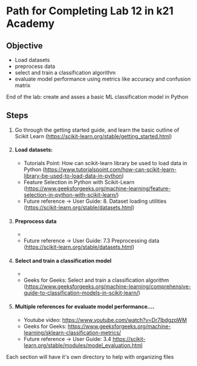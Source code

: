 # Path for Completing Lab 12 in k21 Academy

## Objective
- Load datasets
- preprocess data
- select and train a classification algorithm
- evaluate model performance using metrics like accuracy and confusion matrix

End of the lab: create and asses a basic ML classification model in Python

## Steps
1) Go through the getting started guide, and learn the basic outline of Scikit Learn (https://scikit-learn.org/stable/getting_started.html)

2) #### Load datasets:
    - Tutorials Point: How can scikit-learn library be used to load data in Python (https://www.tutorialspoint.com/how-can-scikit-learn-library-be-used-to-load-data-in-python)
    - Feature Selection in Python with Scikit-Learn (https://www.geeksforgeeks.org/machine-learning/feature-selection-in-python-with-scikit-learn/)
    - Future reference -> User Guide: 8. Dataset loading utilities (https://scikit-learn.org/stable/datasets.html)

3) #### Preprocess data
    -
    - Future reference -> User Guide: 7.3 Preprocessing data (https://scikit-learn.org/stable/datasets.html)

4) #### Select and train a classification model
    - 
    - Geeks for Geeks: Select and train a classification algorithm (https://www.geeksforgeeks.org/machine-learning/comprehensive-guide-to-classification-models-in-scikit-learn/)

5) #### Multiple references for evaluate model performance....
    - Youtube video: https://www.youtube.com/watch?v=Dr7lbdgzpWM
    - Geeks for Geeks: https://www.geeksforgeeks.org/machine-learning/sklearn-classification-metrics/
    - Future reference -> User Guide: 3.4 https://scikit-learn.org/stable/modules/model_evaluation.html

Each section will have it's own directory to help with organizing files